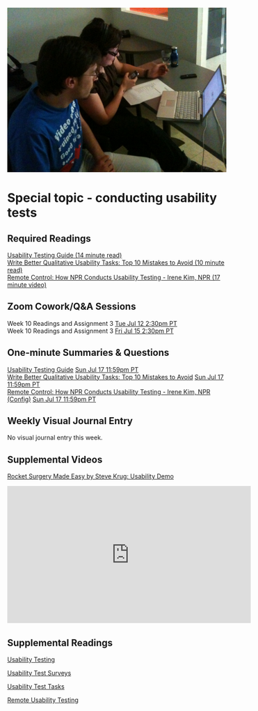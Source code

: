 ![Usability Test](images/4642289926_7964e733d1_b.jpg ':class=banner-image')

# Special topic - conducting usability tests

## Required Readings  
[Usability Testing Guide (14 minute read)](https://boxesandarrows.com/usability-testing-guide/)  
[Write Better Qualitative Usability Tasks: Top 10 Mistakes to Avoid (10 minute read)](https://www.nngroup.com/articles/better-usability-tasks/)  
[Remote Control: How NPR Conducts Usability Testing - Irene Kim, NPR (17 minute video)](https://www.youtube.com/watch?v=vcV5Y7QaV4g)  

## Zoom Cowork/Q&A Sessions
Week 10 Readings and Assignment 3 <span class='badge'> [Tue Jul 12 2:30pm PT](https://www.timeanddate.com/worldclock/fixedtime.html?msg=CMPT-363+Zoom+Cowork+and+Q%26A&iso=20220712T1430&p1=256&am=50)</span>  
Week 10 Readings and Assignment 3 <span class='badge'> [Fri Jul 15 2:30pm PT](https://www.timeanddate.com/worldclock/fixedtime.html?msg=CMPT-363+Zoom+Cowork+and+Q%26A&iso=20220715T1430&p1=256&am=50)</span>  

## One-minute Summaries & Questions
[Usability Testing Guide](https://canvas.sfu.ca/courses/69678/assignments/751323) <span class='badge'> [Sun Jul 17 11:59pm PT](https://www.timeanddate.com/worldclock/fixedtime.html?msg=One-minute+Summaries+for+Week+10+Due+Date&iso=20220717T235900&p1=256)</span>  
[Write Better Qualitative Usability Tasks: Top 10 Mistakes to Avoid](https://canvas.sfu.ca/courses/69678/assignments/751324) <span class='badge'> [Sun Jul 17 11:59pm PT](https://www.timeanddate.com/worldclock/fixedtime.html?msg=One-minute+Summaries+for+Week+10+Due+Date&iso=20220717T235900&p1=256)</span>  
[Remote Control: How NPR Conducts Usability Testing - Irene Kim, NPR (Config)](https://canvas.sfu.ca/courses/69678/assignments/751320) <span class='badge'> [Sun Jul 17 11:59pm PT](https://www.timeanddate.com/worldclock/fixedtime.html?msg=One-minute+Summaries+for+Week+10+Due+Date&iso=20220717T235900&p1=256)</span>  

## Weekly Visual Journal Entry

No visual journal entry this week.

## Supplemental Videos  
[Rocket Surgery Made Easy by Steve Krug: Usability Demo](https://www.youtube.com/watch?v=1UCDUOB_aS8)  

<div class="video-container-4by3"><iframe width="560" height="315" src="https://www.youtube.com/embed/1UCDUOB_aS8" title="YouTube video player" frameborder="0" allow="accelerometer; autoplay; clipboard-write; encrypted-media; gyroscope; picture-in-picture" allowfullscreen></iframe></div>

## Supplemental Readings  

[Usability Testing](ux-techniques-guide/07.how-to-plan-conduct-and-summarize-usability-tests/usability-testing-formal.md ':include')

[Usability Test Surveys](ux-techniques-guide/07.how-to-plan-conduct-and-summarize-usability-tests/usability-test-surveys.md ':include')

[Usability Test Tasks](ux-techniques-guide/07.how-to-plan-conduct-and-summarize-usability-tests/usability-test-tasks.md ':include')

[Remote Usability Testing](ux-techniques-guide/07.how-to-plan-conduct-and-summarize-usability-tests/usability-testing-remote.md ':include')
